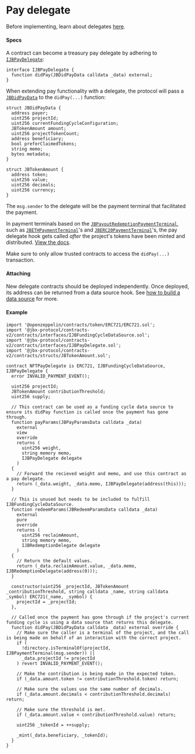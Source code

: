 # Pay delegate

Before implementing, learn about delegates [here](/dev/learn/glossary/delegate.md).
#### Specs

A contract can become a treasury pay delegate by adhering to [`IJBPayDelegate`](/dev/api/interfaces/ijbpaydelegate.md):

```
interface IJBPayDelegate {
  function didPay(JBDidPayData calldata _data) external;
}
```

When extending pay functionality with a delegate, the protocol will pass a [`JBDidPayData`](/dev/api/data-structures/jbdidpaydata.md) to the `didPay(...)` function:

```
struct JBDidPayData {
  address payer;
  uint256 projectId;
  uint256 currentFundingCycleConfiguration;
  JBTokenAmount amount;
  uint256 projectTokenCount;
  address beneficiary;
  bool preferClaimedTokens;
  string memo;
  bytes metadata;
}
```

```
struct JBTokenAmount {
  address token;
  uint256 value;
  uint256 decimals;
  uint256 currency;
}
```

The `msg.sender` to the delegate will be the payment terminal that facilitated the payment. 

In payment terminals based on the [`JBPayoutRedemptionPaymentTerminal`](/dev/api/contracts/or-payment-terminals/or-abstract/jbpayoutredemptionpaymentterminal), such as [`JBETHPaymentTerminal`](/dev/api/contracts/or-payment-terminals/jbethpaymentterminal/README.md)'s and [`JBERC20PaymentTerminal`](/dev/api/contracts/or-payment-terminals/jberc20paymentterminal/README.md)'s, the pay delegate hook gets called *after* the project's tokens have been minted and distributed. [View the docs](/dev/api/contracts/or-payment-terminals/or-abstract/jbpayoutredemptionpaymentterminal/write/-_pay.md). 

Make sure to only allow trusted contracts to access the `didPay(...)` transaction.

#### Attaching

New delegate contracts should be deployed independently. Once deployed, its address can be returned from a data source hook. See [how to build a data source](/dev/build/treasury-extensions/data-source.md) for more.

#### Example

```
import '@openzeppelin/contracts/token/ERC721/ERC721.sol';
import '@jbx-protocol/contracts-v2/contracts/interfaces/IJBFundingCycleDataSource.sol';
import '@jbx-protocol/contracts-v2/contracts/interfaces/IJBPayDelegate.sol';
import '@jbx-protocol/contracts-v2/contracts/structs/JBTokenAmount.sol';

contract NFTPayDelegate is ERC721, IJBFundingCycleDataSource, IJBPayDelegate {
  error INVALID_PAYMENT_EVENT();

  uint256 projectId;
  JBTokenAmount contributionThreshold;
  uint256 supply;
  
  // This contract can be used as a funding cycle data source to ensure its didPay function is called once the payment has gone through.
  function payParams(JBPayParamsData calldata _data)
    external
    view
    override
    returns (
      uint256 weight,
      string memory memo,
      IJBPayDelegate delegate
    )
  {
    // Forward the recieved weight and memo, and use this contract as a pay delegate.
    return (_data.weight, _data.memo, IJBPayDelegate(address(this)));
  }
  
  // This is unused but needs to be included to fulfill IJBFundingCycleDataSource.
  function redeemParams(JBRedeemParamsData calldata _data)
    external
    pure
    override
    returns (
      uint256 reclaimAmount,
      string memory memo,
      IJBRedemptionDelegate delegate
    )
  {
    // Return the default values.
    return (_data.reclaimAmount.value, _data.memo, IJBRedemptionDelegate(address(0)));
  }

  constructor(uint256 _projectId, JBTokenAmount _contributionThreshold, string calldata _name, string calldata _symbol) ERC721(_name, _symbol) {
    projectId = _projectId;
  },
  
  // Called once the payment has gone through if the project's current funding cycle is using a data source that returns this delegate.
  function didPay(JBDidPayData calldata _data) external override {
    // Make sure the caller is a terminal of the project, and the call is being made on behalf of an interaction with the correct project.
    if (
      !directory.isTerminalOf(projectId, IJBPaymentTerminal(msg.sender)) ||
      _data.projectId != projectId
    ) revert INVALID_PAYMENT_EVENT();

    // Make the contribution is being made in the expected token.
    if (_data.amount.token != contributionThreshold.token) return;

    // Make sure the values use the same number of decimals.
    if (_data.amount.decimals < contributionThreshold.decimals) return;

    // Make sure the threshold is met.
    if (_data.amount.value < contributionThreshold.value) return;

    uint256 _tokenId = ++supply;

    _mint(_data.beneficiary, _tokenId);
  }
}
```
